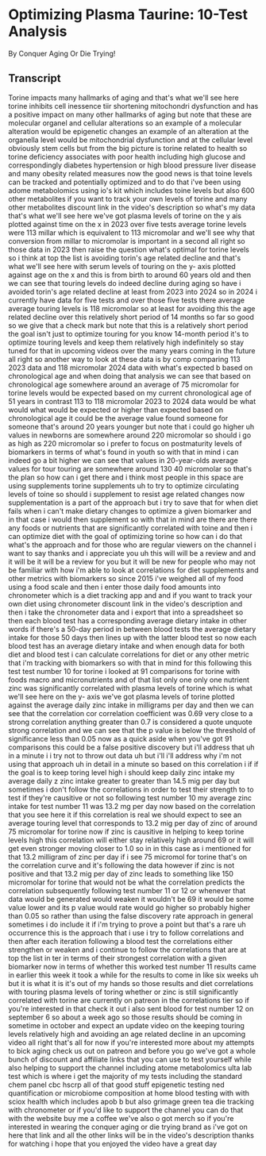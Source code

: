 # Optimizing Plasma Taurine: 10-Test Analysis

By Conquer Aging Or Die Trying! 


## Transcript

Torine impacts many hallmarks of aging and that's what we'll see here torine inhibits cell inessence tiir shortening mitochondri dysfunction and has a positive impact on many other hallmarks of aging but note that these are molecular organel and cellular alterations so an example of a molecular alteration would be epigenetic changes an example of an alteration at the organella level would be mitochondrial dysfunction and at the cellular level obviously stem cells but from the big picture is torine related to health so torine deficiency associates with poor health including high glucose and correspondingly diabetes hypertension or high blood pressure liver disease and many obesity related measures now the good news is that toine levels can be tracked and potentially optimized and to do that i've been using adome metabolomics using io's kit which includes toine levels but also 600 other metabolites if you want to track your own levels of torine and many other metabolites discount link in the video's description so what's my data that's what we'll see here we've got plasma levels of torine on the y ais plotted against time on the x in 2023 over five tests average torine levels were 113 millar which is equivalent to 113 micromolar and we'll see why that conversion from millar to micromolar is important in a second all right so those data in 2023 then raise the question what's optimal for torine levels so i think at top the list is avoiding torin's age related decline and that's what we'll see here with serum levels of touring on the y- axis plotted against age on the x and this is from birth to around 60 years old and then we can see that touring levels do indeed decline during aging so have i avoided torin's age related decline at least from 2023 into 2024 so in 2024 i currently have data for five tests and over those five tests there average average touring levels is 118 micromolar so at least for avoiding this the age related decline over this relatively short period of 14 months so far so good so we give that a check mark but note that this is a relatively short period the goal isn't just to optimize touring for you know 14-month period it's to optimize touring levels and keep them relatively high indefinitely so stay tuned for that in upcoming videos over the many years coming in the future all right so another way to look at these data is by comp comparing 113 2023 data and 118 micromolar 2024 data with what's expected b based on chronological age and when doing that analysis we can see that based on chronological age somewhere around an average of 75 micromolar for torine levels would be expected based on my current chronological age of 51 years in contrast 113 to 118 micromolar 2023 to 2024 data would be what would what would be expected or higher than expected based on chronological age it could be the average value found someone for someone that's around 20 years younger but note that i could go higher uh values in newborns are somewhere around 220 micromolar so should i go as high as 220 micromolar so i prefer to focus on postmaturity levels of biomarkers in terms of what's found in youth so with that in mind i can indeed go a bit higher we can see that values in 20-year-olds average values for tour touring are somewhere around 130 40 micromolar so that's the plan so how can i get there and i think most people in this space are using supplements torine supplements uh to try to optimize circulating levels of toine so should i supplement to resist age related changes now supplementation is a part of the approach but i try to save that for when diet fails when i can't make dietary changes to optimize a given biomarker and in that case i would then supplement so with that in mind are there are there any foods or nutrients that are significantly correlated with toine and then i can optimize diet with the goal of optimizing torine so how can i do that what's the approach and for those who are regular viewers on the channel i want to say thanks and i appreciate you uh this will will be a review and and it will be it will be a review for you but it will be new for people who may not be familiar with how i'm able to look at correlations for diet supplements and other metrics with biomarkers so since 2015 i've weighed all of my food using a food scale and then i enter those daily food amounts into chronometer which is a diet tracking app and and if you want to track your own diet using chronometer discount link in the video's description and then i take the chronometer data and i export that into a spreadsheet so then each blood test has a corresponding average dietary intake in other words if there's a 50-day period in between blood tests the average dietary intake for those 50 days then lines up with the latter blood test so now each blood test has an average dietary intake and when enough data for both diet and blood test i can calculate correlations for diet or any other metric that i'm tracking with biomarkers so with that in mind for this following this test test number 10 for torine i looked at 91 comparisons for torine with foods macro and micronutrients and of that list only one only one nutrient zinc was significantly correlated with plasma levels of torine which is what we'll see here on the y- axis we've got plasma levels of torine plotted against the average daily zinc intake in milligrams per day and then we can see that the correlation cor correlation coefficient was 0.69 very close to a strong correlation anything greater than 0.7 is considered a quote unquote strong correlation and we can see that the p value is below the threshold of significance less than 0.05 now as a quick aside when you've got 91 comparisons this could be a false positive discovery but i'll address that uh in a minute i i try not to throw out data uh but i'll i'll address why i'm not using that approach uh in detail in a minute so based on this correlation i if if the goal is to keep toring level high i should keep daily zinc intake my average daily z zinc intake greater to greater than 14.5 mig per day but sometimes i don't follow the correlations in order to test their strength to to test if they're causitive or not so following test number 10 my average zinc intake for test number 11 was 13.2 mg per day now based on the correlation that you see here it if this correlation is real we should expect to see an average touring level that corresponds to 13.2 mig per day of zinc of around 75 micromolar for torine now if zinc is causitive in helping to keep torine levels high this correlation will either stay relatively high around 69 or it will get even stronger moving closer to 1.0 so in in this case as i mentioned for that 13.2 milligram of zinc per day if i see 75 micromol for torine that's on the correlation curve and it's following the data however if zinc is not positive and that 13.2 mig per day of zinc leads to something like 150 micromolar for torine that would not be what the correlation predicts the correlation subsequently following test number 11 or 12 or whenever that data would be generated would weaken it wouldn't be 69 it would be some value lower and its p value would rate would go higher so probably higher than 0.05 so rather than using the false discovery rate approach in general sometimes i do include it if i'm trying to prove a point but that's a rare uh occurrence this is the approach that i use i try to follow correlations and then after each iteration following a blood test the correlations either strengthen or weaken and i continue to follow the correlations that are at top the list in ter in terms of their strongest correlation with a given biomarker now in terms of whether this worked test number 11 results came in earlier this week it took a while for the results to come in like six weeks uh but it is what it is it's out of my hands so those results and diet correlations with touring plasma levels of toring whether or zinc is still significantly correlated with torine are currently on patreon in the correlations tier so if you're interested in that check it out i also sent blood for test number 12 on september 6 so about a week ago so those results should be coming in sometime in october and expect an update video on the keeping touring levels relatively high and avoiding an age related decline in an upcoming video all right that's all for now if you're interested more about my attempts to bick aging check us out on patreon and before you go we've got a whole bunch of discount and affiliate links that you can use to test yourself while also helping to support the channel including atome metabolomics ulta lab test which is where i get the majority of my tests including the standard chem panel cbc hscrp all of that good stuff epigenetic testing ned quantification or microbiome composition at home blood testing with with sciox health which includes apob b but also grimage green tea die tracking with chronometer or if you'd like to support the channel you can do that with the website buy me a coffee we've also o got merch so if you're interested in wearing the conquer aging or die trying brand as i've got on here that link and all the other links will be in the video's description thanks for watching i hope that you enjoyed the video have a great day
